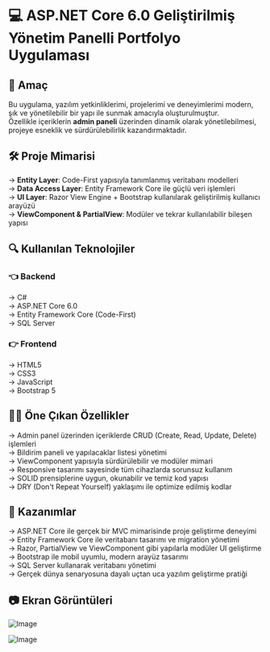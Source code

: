  # 💻 ASP.NET Core 6.0 Geliştirilmiş Yönetim Panelli Portfolyo Uygulaması 

## 🔗 Amaç

Bu uygulama, yazılım yetkinliklerimi, projelerimi ve deneyimlerimi modern, şık ve yönetilebilir bir yapı ile sunmak amacıyla oluşturulmuştur.  
Özellikle içeriklerin **admin paneli** üzerinden dinamik olarak yönetilebilmesi, projeye esneklik ve sürdürülebilirlik kazandırmaktadır.

## 🛠 Proje Mimarisi

-> **Entity Layer**: Code-First yapısıyla tanımlanmış veritabanı modelleri  
-> **Data Access Layer**: Entity Framework Core ile güçlü veri işlemleri  
-> **UI Layer**: Razor View Engine + Bootstrap kullanılarak geliştirilmiş kullanıcı arayüzü  
-> **ViewComponent & PartialView**: Modüler ve tekrar kullanılabilir bileşen yapısı

## 🔍 Kullanılan Teknolojiler

### 👈 Backend  
-> C#  
-> ASP.NET Core 6.0  
-> Entity Framework Core (Code-First)  
-> SQL Server  

### 👉 Frontend  
-> HTML5  
-> CSS3  
-> JavaScript  
-> Bootstrap 5  

## 🤌🏼 Öne Çıkan Özellikler

-> Admin panel üzerinden içeriklerde CRUD (Create, Read, Update, Delete) işlemleri  
-> Bildirim paneli ve yapılacaklar listesi yönetimi  
-> ViewComponent yapısıyla sürdürülebilir ve modüler mimari  
-> Responsive tasarımı sayesinde tüm cihazlarda sorunsuz kullanım  
-> SOLID prensiplerine uygun, okunabilir ve temiz kod yapısı  
-> DRY (Don't Repeat Yourself) yaklaşımı ile optimize edilmiş kodlar

## 🏅 Kazanımlar

-> ASP.NET Core ile gerçek bir MVC mimarisinde proje geliştirme deneyimi  
-> Entity Framework Core ile veritabanı tasarımı ve migration yönetimi  
-> Razor, PartialView ve ViewComponent gibi yapılarla modüler UI geliştirme  
-> Bootstrap ile mobil uyumlu, modern arayüz tasarımı  
-> SQL Server kullanarak veritabanı yönetimi  
-> Gerçek dünya senaryosuna dayalı uçtan uca yazılım geliştirme pratiği

## 📷 Ekran Görüntüleri

![Image](https://github.com/user-attachments/assets/680930af-1f81-432b-bd3c-78fd84be13da)

![Image](https://github.com/user-attachments/assets/291952c5-092e-4019-8480-f3b88689bded)



